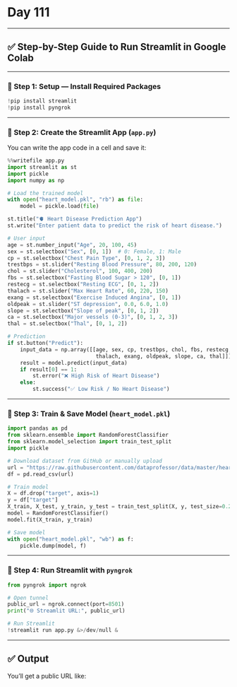 # Day 111

---

## ✅ Step-by-Step Guide to Run Streamlit in Google Colab

---

### 🔹 Step 1: Setup — Install Required Packages

```python
!pip install streamlit
!pip install pyngrok
```

---

### 🔹 Step 2: Create the Streamlit App (`app.py`)

You can write the app code in a cell and save it:

```python
%%writefile app.py
import streamlit as st
import pickle
import numpy as np

# Load the trained model
with open("heart_model.pkl", "rb") as file:
    model = pickle.load(file)

st.title("🫀 Heart Disease Prediction App")
st.write("Enter patient data to predict the risk of heart disease.")

# User input
age = st.number_input("Age", 20, 100, 45)
sex = st.selectbox("Sex", [0, 1])  # 0: Female, 1: Male
cp = st.selectbox("Chest Pain Type", [0, 1, 2, 3])
trestbps = st.slider("Resting Blood Pressure", 80, 200, 120)
chol = st.slider("Cholesterol", 100, 400, 200)
fbs = st.selectbox("Fasting Blood Sugar > 120", [0, 1])
restecg = st.selectbox("Resting ECG", [0, 1, 2])
thalach = st.slider("Max Heart Rate", 60, 220, 150)
exang = st.selectbox("Exercise Induced Angina", [0, 1])
oldpeak = st.slider("ST depression", 0.0, 6.0, 1.0)
slope = st.selectbox("Slope of peak", [0, 1, 2])
ca = st.selectbox("Major vessels (0-3)", [0, 1, 2, 3])
thal = st.selectbox("Thal", [0, 1, 2])

# Prediction
if st.button("Predict"):
    input_data = np.array([[age, sex, cp, trestbps, chol, fbs, restecg,
                            thalach, exang, oldpeak, slope, ca, thal]])
    result = model.predict(input_data)
    if result[0] == 1:
        st.error("❌ High Risk of Heart Disease")
    else:
        st.success("✅ Low Risk / No Heart Disease")
```

---

### 🔹 Step 3: Train & Save Model (`heart_model.pkl`)

```python
import pandas as pd
from sklearn.ensemble import RandomForestClassifier
from sklearn.model_selection import train_test_split
import pickle

# Download dataset from GitHub or manually upload
url = "https://raw.githubusercontent.com/dataprofessor/data/master/heart_disease.csv"
df = pd.read_csv(url)

# Train model
X = df.drop("target", axis=1)
y = df["target"]
X_train, X_test, y_train, y_test = train_test_split(X, y, test_size=0.2, random_state=42)
model = RandomForestClassifier()
model.fit(X_train, y_train)

# Save model
with open("heart_model.pkl", "wb") as f:
    pickle.dump(model, f)
```

---

### 🔹 Step 4: Run Streamlit with `pyngrok`

```python
from pyngrok import ngrok

# Open tunnel
public_url = ngrok.connect(port=8501)
print("🌐 Streamlit URL:", public_url)

# Run Streamlit
!streamlit run app.py &>/dev/null &
```

---

## ✅ Output

You’ll get a public URL like:

